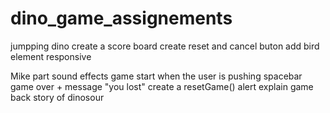 # dino_game_assignements
 jumpping dino
 create a score board
 create reset and cancel buton
 add bird element 
 responsive

 Mike part
  sound effects
  game start when the user is pushing spacebar
  game over + message "you lost"
  create a resetGame()
  alert explain game
  back story of dinosour
 

